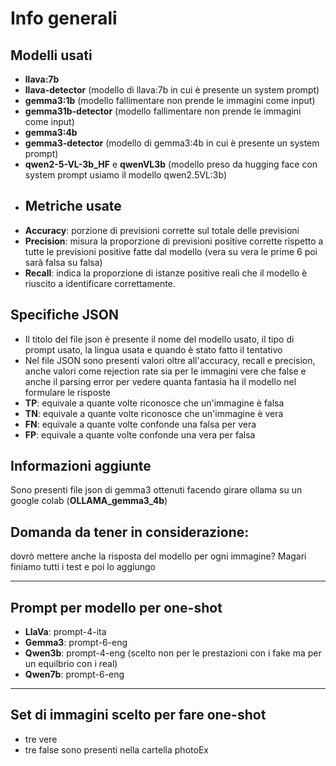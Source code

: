 # Info generali
## Modelli usati
- **llava:7b**
- **llava-detector** (modello di llava:7b in cui è presente un system prompt)
- **gemma3:1b** (modello fallimentare non prende le immagini come input)
- **gemma31b-detector** (modello fallimentare non prende le immagini come input)
- **gemma3:4b**
- **gemma3-detector** (modello di gemma3:4b in cui è presente un system prompt)
- **qwen2-5-VL-3b_HF** e **qwenVL3b** (modello preso da hugging face con system prompt usiamo il modello qwen2.5VL:3b)
- ## Metriche usate
- **Accuracy**: porzione di previsioni corrette sul totale delle previsioni
- **Precision**: misura la proporzione di previsioni positive corrette rispetto a tutte le previsioni positive fatte dal modello (vera su vera le prime 6 poi sarà falsa su falsa)
- **Recall**: indica la proporzione di istanze positive reali che il modello è riuscito a identificare correttamente. 
## Specifiche JSON
- Il titolo del file json è presente il nome del modello usato, il tipo di prompt usato, la lingua usata e quando è stato fatto il tentativo
- Nel file JSON sono presenti valori oltre all'accuracy, recall e precision, anche valori come rejection rate sia per le immagini vere che false e anche il parsing error per vedere quanta fantasia ha il modello nel formulare le risposte
- **TP**: equivale a quante volte riconosce che un'immagine è falsa
- **TN**: equivale a quante volte riconosce che un'immagine è vera
- **FN**: equivale a quante volte confonde una falsa per vera
- **FP**: equivale a quante volte confonde una vera per falsa
## Informazioni aggiunte
Sono presenti file json di gemma3 ottenuti facendo girare ollama su un google colab (**OLLAMA_gemma3_4b**)
## Domanda da tener in considerazione:
dovrò mettere anche la risposta del modello per ogni immagine? Magari finiamo tutti i test e poi lo aggiungo

-----------------------------------------------------------------------------------------------------------------------
## Prompt per modello per one-shot
- **LlaVa**: prompt-4-ita
- **Gemma3**: prompt-6-eng
- **Qwen3b**: prompt-4-eng (scelto non per le prestazioni con i fake ma per un equilbrio con i real)
- **Qwen7b**: prompt-6-eng
-------------------------------------------------------------------------------------------
## Set di immagini scelto per fare one-shot
- tre vere
- tre false 
sono presenti nella cartella photoEx